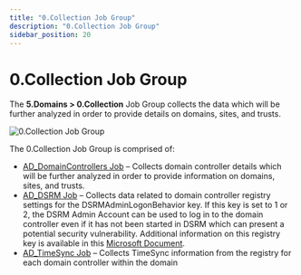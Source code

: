 ```yaml
---
title: "0.Collection Job Group"
description: "0.Collection Job Group"
sidebar_position: 20
---
```


# 0.Collection Job Group

The **5.Domains > 0.Collection** Job Group collects the data which will be further analyzed in order
to provide details on domains, sites, and trusts.

![0.Collection Job Group](/img/product_docs/accessanalyzer/12.0/solutions/activedirectory/domains/collection/collectionjobstree.webp)

The 0.Collection Job Group is comprised of:

- [AD_DomainControllers Job](/docs/accessanalyzer/12.0/solutions/activedirectory/domains/collection/ad_domaincontrollers.md) – Collects domain controller details which
  will be further analyzed in order to provide information on domains, sites, and trusts.
- [AD_DSRM Job](/docs/accessanalyzer/12.0/solutions/activedirectory/domains/collection/ad_dsrm.md) – Collects data related to domain controller registry settings for the
  DSRMAdminLogonBehavior key. If this key is set to 1 or 2, the DSRM Admin Account can be used to
  log in to the domain controller even if it has not been started in DSRM which can present a
  potential security vulnerability. Additional information on this registry key is available in this
  [Microsoft Document](https://docs.microsoft.com/en-us/previous-versions/windows/it-pro/windows-server-2008-R2-and-2008/cc732714(v=ws.10)?redirectedfrom=MSDN).
- [AD_TimeSync Job](/docs/accessanalyzer/12.0/solutions/activedirectory/domains/collection/ad_timesync.md) – Collects TimeSync information from the registry for each
  domain controller within the domain
